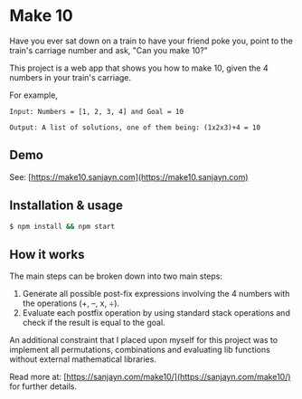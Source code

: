 # Make 10

Have you ever sat down on a train to have your friend poke you, point to the train's carriage number and ask, "Can you make 10?"

This project is a web app that shows you how to make 10, given the 4 numbers in your train's carriage.

For example,

```plain
Input: Numbers = [1, 2, 3, 4] and Goal = 10

Output: A list of solutions, one of them being: (1x2x3)+4 = 10
```

## Demo

See: [https://make10.sanjayn.com](https://make10.sanjayn.com)

## Installation & usage

```bash
$ npm install && npm start
```

## How it works

The main steps can be broken down into two main steps:

1. Generate all possible post-fix expressions involving the 4 numbers with the operations (+, –, x, ÷).
2. Evaluate each postfix operation by using standard stack operations and check if the result is equal to the goal.

An additional constraint that I placed upon myself for this project was to implement all permutations, combinations and evaluating lib functions without external mathematical libraries.

Read more at: [https://sanjayn.com/make10/](https://sanjayn.com/make10/) for further details.
